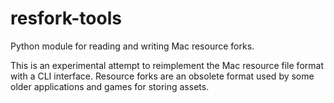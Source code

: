 # resfork-tools
Python module for reading and writing Mac resource forks.

This is an experimental attempt to reimplement the Mac resource file format with a CLI interface.
Resource forks are an obsolete format used by some older applications and games for storing assets.
